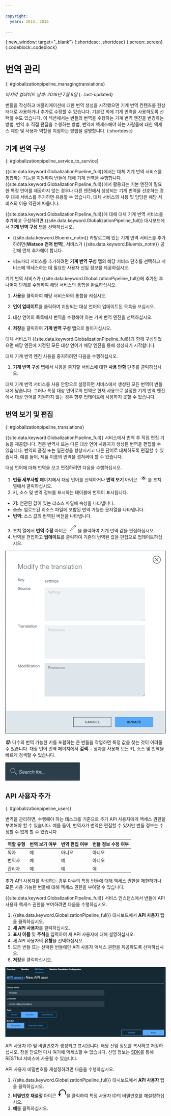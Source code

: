 ```yaml
---

copyright:
  years: 2015, 2016

---
```


{:new_window: target="_blank"}
{:shortdesc: .shortdesc}
{:screen:.screen}
{:codeblock:.codeblock}

# 번역 관리
{: #globalizationpipeline_managingtranslations}

*마지막 업데이트 날짜: 2016년 7월 6일*
{: .last-updated}

번들을 작성하고 애플리케이션에 대한 번역 생성을 시작했으면 기계 번역 컨텐츠를 현상태대로 사용하거나 추가로 수정할 수 있습니다. 기본값 외에 기계 번역을 사용하도록 선택할 수도 있습니다. 이 섹션에서는 번들의 번역을 수행하는 기계 번역 엔진을 변경하는 방법, 번역 후 직접 편집을 수행하는 방법, 번역에 액세스해야 하는 사람들에 대한 액세스 제한 및 사용자 역할을 지정하는 방법을 설명합니다.
{:shortdesc}

## 기계 번역 구성
{: #globalizationpipeline_service_to_service}

{{site.data.keyword.GlobalizationPipeline_full}}에서는 대체 기계 번역 서비스를 통합하는 기능을 지원하여 번들에 대해 기계 번역을 수행합니다. {{site.data.keyword.GlobalizationPipeline_full}}에서 활용되는 기본 엔진이 필요한 특정 언어를 제공하지 않는 경우나 다른 엔진에서 생성되는 기계 번역을 선호하는 경우 대체 서비스를 추가하면 유용할 수 있습니다. 대체 서비스의 사용 및 담당은 해당 서비스의 이용 약관에 따릅니다.

{{site.data.keyword.GlobalizationPipeline_full}}에 대해 대체 기계 번역 서비스를 추가하고 구성하려면 {{site.data.keyword.GlobalizationPipeline_full}} 대시보드에서 **기계 번역 구성** 탭을 선택하십시오.

* {{site.data.keyword.Bluemix_notm}} 카탈로그에 있는 기계 번역 서비스를 추가하려면(**Watson 언어 번역**), 서비스가 {{site.data.keyword.Bluemix_notm}} 공간에 먼저 추가해야 합니다.

* 써드파티 서비스를 추가하려면 **기계 번역 구성** 탭의 해당 서비스 단추를 선택하고 서비스에 액세스하는 데 필요한 사용자 신임 정보를 제공하십시오.

기계 번역 서비스가 {{site.data.keyword.GlobalizationPipeline_full}}에 추가된 후 나머지 단계를 수행하여 해당 서비스의 통합을 완료하십시오.

1. **사용**을 클릭하여 해당 서비스와의 통합을 켜십시오.

2. **언어 업데이트**를 클릭하여 지원되는 대상 언어의 업데이트된 목록을 보십시오.

3. 대상 언어의 목록에서 번역을 수행해야 하는 기계 번역 엔진을 선택하십시오.

4. **저장**을 클릭하여 **기계 번역 구성** 탭으로 돌아가십시오.

대체 서비스가 {{site.data.keyword.GlobalizationPipeline_full}}과 함께 구성되었으면 해당 엔진에 지정된 모든 대상 언어가 해당 엔진을 통해 생성되기 시작합니다. 

대체 기계 번역 엔진 사용을 중지하려면 다음을 수행하십시오.

1. **기계 번역 구성** 탭에서 사용을 중지할 서비스에 대한 **사용 안함** 단추를 클릭하십시오.

대체 기계 번역 서비스를 사용 안함으로 설정하면 서비스에서 생성된 모든 번역이 번들 내에 남습니다. 그러나 특정 대상 언어로의 번역은 현재 사용으로 설정한 기계 번역 엔진에서 대상 언어를 지원하지 않는 경우 향후 업데이트에 사용하지 못할 수 있습니다. 

<!-- Review comment: When you disable an engine, do you need to go back and reconfigure the languages?? Does it go back to the default engine? What happens? -->

## 번역 보기 및 편집
{: #globalizationpipeline_translations}

{{site.data.keyword.GlobalizationPipeline_full}} 서비스에서 번역 후 직접 편집 기능을 제공합니다. 전문 번역사 또는 다른 대상 언어 사용자가 생성된 번역을 편집할 수 있습니다. 번역의 품질 또는 일관성을 향상시키고 다른 단어로 대체하도록 편집할 수 있습니다. 예를 들어, 제품 이름의 번역을 겹쳐써야 할 수 있습니다.

대상 언어에 대해 번역을 보고 편집하려면 다음을 수행하십시오.

1. **번들 세부사항** 페이지에서 대상 언어를 선택하거나 **번역 보기** 아이콘 ![번역 보기 아이콘을 선택하여 대상 언어의 번역 보기](images/viewProjectDetailIcon.png)를 조치 열에서 클릭하십시오.
2. 키, 소스 및 번역 정보를 표시하는 테이블에 번역이 표시됩니다.
 * **키:** 연관된 값이 있는 리소스 파일에 속성을 나타냅니다.
 * **소스:** 업로드된 리소스 파일에 포함된 번역 가능한 문자열을 나타냅니다.
 * **번역:** 소스 값의 번역된 버전을 나타냅니다.
3. 조치 열에서 **번역 수정** 아이콘 ![번역 수정 아이콘을 선택하여 특정한 키/값 쌍의 번역 편집](images/editIcon.png)을 클릭하여 기계 번역 값을 편집하십시오.
4. 번역을 편집하고 **업데이트**를 클릭하여 기존의 번역된 값을 편집으로 업데이트하십시오.

![번역 수정 대화 상자 창에서는 번역을 편집하는 간단한 방법을 제공합니다.](images/editTranslation.png) 

***팁:*** 다수의 번역 가능한 키를 포함하는 큰 번들을 작업하면 특정 값을 찾는 것이 어려울 수 있습니다. 대상 언어 번역 페이지에서 **검색...** 상자를 사용해 모든 키, 소스 및 번역을 빠르게 검색할 수 있습니다.

![대상 언어 번역 페이지에 제공되는 검색 상자를 사용하여 키, 소스, 번역 또는 세 가지 모두를 대상 언어에서 검색하십시오.](images/search.png) 


## API 사용자 추가
{: #globalizationpipeline_users}

번역을 관리하면, 수행해야 하는 태스크를 기준으로 추가 API 사용자에게 액세스 권한을 부여해야 할 수 있습니다. 예를 들어, 번역사가 번역은 편집할 수 있지만 번들 정보는 수정할 수 없게 할 수 있습니다.

| 역할 유형 | 번역 보기 여부     | 번역 편집 여부     | 번들 정보 수정 여부        |
|-----------|--------------------|--------------------|----------------------------|
| 독자      | 예                 | 아니오             | 아니오                     |
| 번역사    | 예                 | 예                 | 아니오                     |
| 관리자    | 예                 | 예                 | 예                         |

추가 API 사용자를 작성하는 경우 다수의 특정 번들에 대해 액세스 권한을 제한하거나 모든 사용 가능한 번들에 대해 액세스 권한을 부여할 수 있습니다.

{{site.data.keyword.GlobalizationPipeline_full}} 서비스 인스턴스에서 번들에 API 사용자 액세스 권한을 부여하려면 다음을 수행하십시오.

1. {{site.data.keyword.GlobalizationPipeline_full}} 대시보드에서 **API 사용자** 탭을 클릭하십시오.
2. **새 API 사용자**를 클릭하십시오.
3. **표시 이름** 및 **주석**을 입력하여 새 API 사용자에 대해 설명하십시오.
4. 새 API 사용자의 **유형**을 선택하십시오.
5. 모든 번들 또는 선택된 번들에만 API 사용자 액세스 권한을 제공하도록 선택하십시오.
6. **저장**을 클릭하십시오.

![새 API 사용자를 작성하려면 포럼을 완료하십시오.](images/newUser.png)

API 사용자 ID 및 비밀번호가 생성되고 표시됩니다. 해당 신임 정보를 복사하고 저장하십시오. 창을 닫으면 다시 여기에 액세스할 수 없습니다. 신임 정보는 [SDK](https://github.com/IBM-Bluemix/gp-common)를 통해 RESTful 서비스에 사용될 수 있습니다. 

API 사용자 비밀번호를 재설정하려면 다음을 수행하십시오.

1. {{site.data.keyword.GlobalizationPipeline_full}} 대시보드에서 **API 사용자** 탭을 클릭하십시오.
2. **비밀번호 재설정** 아이콘 ![이 아이콘을 선택하여 API 사용자 비밀번호 재설정](images/resetPW.png)을 클릭하여 특정 사용자 ID의 비밀번호를 재설정하십시오. 
3. **예**를 클릭하십시오. 
